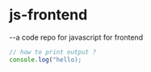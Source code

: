 # js-frontend
--a code repo for javascript for frontend

```js
// how to print output ?
console.log("hello);
```
